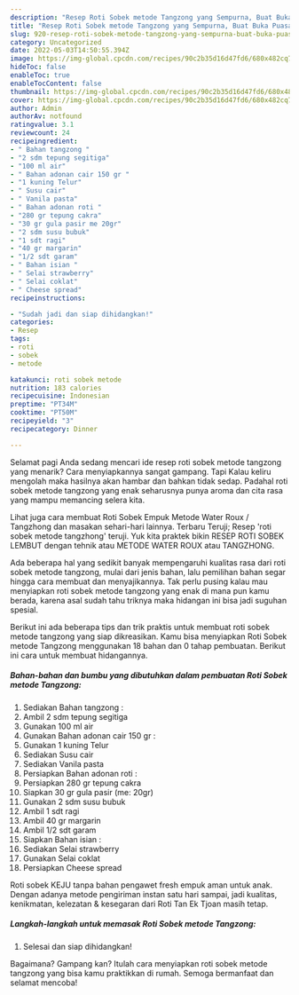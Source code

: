 ```yaml
---
description: "Resep Roti Sobek metode Tangzong yang Sempurna, Buat Buka Puasa Bikin Ngiler"
title: "Resep Roti Sobek metode Tangzong yang Sempurna, Buat Buka Puasa Bikin Ngiler"
slug: 920-resep-roti-sobek-metode-tangzong-yang-sempurna-buat-buka-puasa-bikin-ngiler
category: Uncategorized
date: 2022-05-03T14:50:55.394Z
image: https://img-global.cpcdn.com/recipes/90c2b35d16d47fd6/680x482cq70/roti-sobek-metode-tangzong-foto-resep-utama.jpg
hideToc: false
enableToc: true
enableTocContent: false
thumbnail: https://img-global.cpcdn.com/recipes/90c2b35d16d47fd6/680x482cq70/roti-sobek-metode-tangzong-foto-resep-utama.jpg
cover: https://img-global.cpcdn.com/recipes/90c2b35d16d47fd6/680x482cq70/roti-sobek-metode-tangzong-foto-resep-utama.jpg
author: Admin
authorAv: notfound
ratingvalue: 3.1
reviewcount: 24
recipeingredient:
- " Bahan tangzong "
- "2 sdm tepung segitiga"
- "100 ml air"
- " Bahan adonan cair 150 gr "
- "1 kuning Telur"
- " Susu cair"
- " Vanila pasta"
- " Bahan adonan roti "
- "280 gr tepung cakra"
- "30 gr gula pasir me 20gr"
- "2 sdm susu bubuk"
- "1 sdt ragi"
- "40 gr margarin"
- "1/2 sdt garam"
- " Bahan isian "
- " Selai strawberry"
- " Selai coklat"
- " Cheese spread"
recipeinstructions:

- "Sudah jadi dan siap dihidangkan!"
categories:
- Resep
tags:
- roti
- sobek
- metode

katakunci: roti sobek metode 
nutrition: 183 calories
recipecuisine: Indonesian
preptime: "PT34M"
cooktime: "PT50M"
recipeyield: "3"
recipecategory: Dinner

---
```



Selamat pagi Anda sedang mencari ide resep roti sobek metode tangzong yang menarik? Cara menyiapkannya sangat gampang. Tapi Kalau keliru mengolah maka hasilnya akan hambar dan bahkan tidak sedap. Padahal roti sobek metode tangzong yang enak seharusnya punya aroma dan cita rasa yang mampu memancing selera kita.


Lihat juga cara membuat Roti Sobek Empuk Metode Water Roux / Tangzhong dan masakan sehari-hari lainnya. Terbaru Teruji; Resep &#39;roti sobek metode tangzhong&#39; teruji. Yuk kita praktek bikin RESEP ROTI SOBEK LEMBUT dengan tehnik atau METODE WATER ROUX atau TANGZHONG.

Ada beberapa hal yang sedikit banyak mempengaruhi kualitas rasa dari roti sobek metode tangzong, mulai dari jenis bahan, lalu pemilihan bahan segar hingga cara membuat dan menyajikannya. Tak perlu pusing kalau mau menyiapkan roti sobek metode tangzong yang enak di mana pun kamu berada, karena asal sudah tahu triknya maka hidangan ini bisa jadi suguhan spesial.


Berikut ini ada beberapa tips dan trik praktis untuk membuat roti sobek metode tangzong yang siap dikreasikan. Kamu bisa menyiapkan Roti Sobek metode Tangzong menggunakan 18 bahan dan 0 tahap pembuatan. Berikut ini cara untuk membuat hidangannya.

<!--inarticleads1-->

##### Bahan-bahan dan bumbu yang dibutuhkan dalam pembuatan Roti Sobek metode Tangzong:

1. Sediakan  Bahan tangzong :
1. Ambil 2 sdm tepung segitiga
1. Gunakan 100 ml air
1. Gunakan  Bahan adonan cair 150 gr :
1. Gunakan 1 kuning Telur
1. Sediakan  Susu cair
1. Sediakan  Vanila pasta
1. Persiapkan  Bahan adonan roti :
1. Persiapkan 280 gr tepung cakra
1. Siapkan 30 gr gula pasir (me: 20gr)
1. Gunakan 2 sdm susu bubuk
1. Ambil 1 sdt ragi
1. Ambil 40 gr margarin
1. Ambil 1/2 sdt garam
1. Siapkan  Bahan isian :
1. Sediakan  Selai strawberry
1. Gunakan  Selai coklat
1. Persiapkan  Cheese spread


Roti sobek KEJU tanpa bahan pengawet fresh empuk aman untuk anak. Dengan adanya metode pengiriman instan satu hari sampai, jadi kualitas, kenikmatan, kelezatan &amp; kesegaran dari Roti Tan Ek Tjoan masih tetap. 

<!--inarticleads2-->

##### Langkah-langkah untuk memasak Roti Sobek metode Tangzong:


1. Selesai dan siap dihidangkan!



Bagaimana? Gampang kan? Itulah cara menyiapkan roti sobek metode tangzong yang bisa kamu praktikkan di rumah. Semoga bermanfaat dan selamat mencoba!
